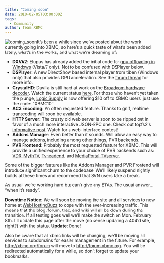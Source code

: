 ```yaml
---
title: "Coming soon"
date: 2010-02-05T03:00:00Z
tags:
  - Community
author: Team XBMC
---
```


![coming_soon](/images/blog/coming_soon-300x156.webp "coming_soon")It’s been a while since we’ve posted about the work currently going into XBMC, so here’s a quick taste of what’s been added lately, what’s in the works, and what we’re dreaming of:

- **DXVA2**: Elupus has already added the initial code for [gpu offloading in Windows](https://forum.kodi.tv/showthread.php?tid=69306) (Vista/7 only). Not to be confused with DSPlayer below.
- **DSPlayer**: A new DirectShow based internal player from tiben (Windows only) that also provides GPU acceleration. See the [forum thread](https://forum.kodi.tv/showthread.php?tid=61355) for more info.
- **CrystalHD**: Davilla is still hard at work on the [Broadcom hardware decoder](/article/broadcom-crystal-hd-its-magic). Watch the current status [here](https://forum.kodi.tv/showthread.php?tid=69384). For those who haven’t yet taken the plunge, [Logic Supply](https://www.onlogic.com/computers/?ls=1) is now offering $10 off to XBMC users, just use the code: “XBMC10″.
- **AC3 Encoding**: An often requested feature. Thanks to gnif, realtime transcoding will soon be available.
- **HTTP Server:** The crusty old web server is soon to be ripped out in favor of a much more interactive JSON-RPC one. Check out topfs2′s [informative post](https://forum.kodi.tv/showthread.php?tid=68263). Watch for a web-interface contest!
- **Addons Manager**: Even better than it sounds. Will allow an easy way to manage addons, including among other things, PVR backends.
- **PVR Frontend**: Probably the most requested feature for XBMC. This will provide a unified experience to your choice of PVR backends such as: [VDR](https://www.linuxtv.org/vdrwiki/index.php/Main_Page), [MythTV](https://www.mythtv.org/), [Tvheadend](http://www.com.org?not_found=lonelycoder.com.org), and [MediaPortal TVserver](https://www.team-mediaportal.com/).

Some of the bigger features like the Addons Manager and PVR Frontend will introduce significant churn to the codebase. We’ll likely suspend nightly builds at these times and recommend that SVN users take a break.

As usual, we’re working hard but can’t give any ETAs. The usual answer… “when it’s ready”.

**Downtime Notice**: We will soon be moving the site and all services to new home at [WebHostingBuzz](https://www.webhostingbuzz.com/) to cope with the ever-increasing traffic. This means that the blog, forum, trac, and wiki will all be down during the transition. If all testing goes well we’ll make the switch on Mon. February 8th. I’ll update this page after the move (no sense updating a 404′d site, right?) with the status. **Update**: Done!

Also be aware that all xbmc links will be changing, we’ll be moving all services to subdomains for easier management in the future. For example, <http://xbmc.org/forum> will move to <http://forum.xbmc.org>. You will be redirected automatically for a while, so don’t forget to update your bookmarks.
